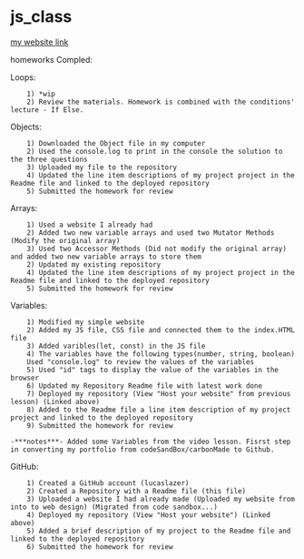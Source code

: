 # js_class

[my website link](https://lucaslazer.github.io/jsGameClass/index.html)

homeworks Compled:



Loops:

		1) *wip
  		2) Review the materials. Homework is combined with the conditions' lecture - If Else.

 Objects:
 
 		1) Downloaded the Object file in my computer
		2) Used the console.log to print in the console the solution to the three questions
		3) Uploaded my file to the repository
  		4) Updated the line item descriptions of my project project in the Readme file and linked to the deployed repository
		5) Submitted the homework for review

 Arrays:

		1) Used a website I already had
		2) Added two new variable arrays and used two Mutator Methods (Modify the original array)
		3) Used two Accessor Methods (Did not modify the original array) and added two new variable arrays to store them
		2) Updated my existing repository
		4) Updated the line item descriptions of my project project in the Readme file and linked to the deployed repository
		5) Submitted the homework for review
 
 Variables:

 		1) Modified my simple website
		2) Added my JS file, CSS file and connected them to the index.HTML file
		3) Added varibles(let, const) in the JS file
		4) The variables have the following types(number, string, boolean)
		Used "console.log" to review the values of the variables
		5) Used "id" tags to display the value of the variables in the browser
		6) Updated my Repository Readme file with latest work done
		7) Deployed my repository (View "Host your website" from previous lesson) (Linked above)
		8) Added to the Readme file a line item description of my project project and linked to the deployed repository
		9) Submitted the homework for review

  	-***notes***- Added some Variables from the video lesson. Fisrst step in converting my portfolio from codeSandBox/carbonMade to Github.
 GitHub:

		1) Created a GitHub account (lucaslazer)
		2) Created a Repository with a Readme file (this file)
		3) Uploaded a website I had already made (Uploaded my website from into to web design) (Migrated from code sandbox...)
		4) Deployed my repository (View "Host your website") (Linked above)
		5) Added a brief description of my project to the Readme file and linked to the deployed repository
		6) Submitted the homework for review

